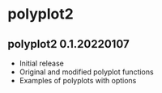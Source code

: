 # polyplot2

## polyplot2 0.1.20220107

- Initial release
- Original and modified polyplot functions
- Examples of polyplots with options
